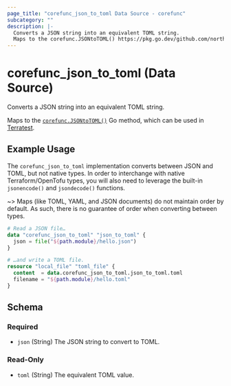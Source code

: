 ```yaml
---
page_title: "corefunc_json_to_toml Data Source - corefunc"
subcategory: ""
description: |-
  Converts a JSON string into an equivalent TOML string.
  Maps to the corefunc.JSONtoTOML() https://pkg.go.dev/github.com/northwood-labs/terraform-provider-corefunc/corefunc#JSONtoTOML Go method, which can be used in Terratest https://terratest.gruntwork.io.
---
```


# corefunc_json_to_toml (Data Source)

Converts a JSON string into an equivalent TOML string.

Maps to the [`corefunc.JSONtoTOML()`](https://pkg.go.dev/github.com/northwood-labs/terraform-provider-corefunc/corefunc#JSONtoTOML) Go method, which can be used in [Terratest](https://terratest.gruntwork.io).

## Example Usage

The `corefunc_json_to_toml` implementation converts between JSON and TOML, but not native types. In order to interchange with native Terraform/OpenTofu types, you will also need to leverage the built-in `jsonencode()` and `jsondecode()` functions.

~> Maps (like TOML, YAML, and JSON documents) do not maintain order by default. As such, there is no guarantee of order when converting between types.

```terraform
# Read a JSON file…
data "corefunc_json_to_toml" "json_to_toml" {
  json = file("${path.module}/hello.json")
}

# …and write a TOML file.
resource "local_file" "toml_file" {
  content  = data.corefunc_json_to_toml.json_to_toml.toml
  filename = "${path.module}/hello.toml"
}
```

<!-- schema generated by tfplugindocs -->
## Schema

### Required

* `json` (String) The JSON string to convert to TOML.

### Read-Only

* `toml` (String) The equivalent TOML value.

<!-- Preview the provider docs with the Terraform registry provider docs preview tool: https://registry.terraform.io/tools/doc-preview -->

